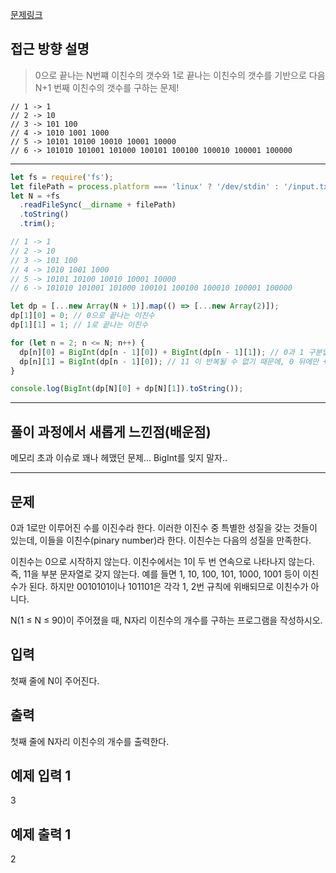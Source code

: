 [문제링크](https://www.acmicpc.net/problem/2193)

## 접근 방향 설명

> 0으로 끝나는 N번쨰 이친수의 갯수와 1로 끝나는 이친수의 갯수를 기반으로 다음 N+1 번째 이친수의 갯수를 구하는 문제!

```
// 1 -> 1
// 2 -> 10
// 3 -> 101 100
// 4 -> 1010 1001 1000
// 5 -> 10101 10100 10010 10001 10000
// 6 -> 101010 101001 101000 100101 100100 100010 100001 100000
```

---

```js
let fs = require('fs');
let filePath = process.platform === 'linux' ? '/dev/stdin' : '/input.txt';
let N = +fs
  .readFileSync(__dirname + filePath)
  .toString()
  .trim();

// 1 -> 1
// 2 -> 10
// 3 -> 101 100
// 4 -> 1010 1001 1000
// 5 -> 10101 10100 10010 10001 10000
// 6 -> 101010 101001 101000 100101 100100 100010 100001 100000

let dp = [...new Array(N + 1)].map(() => [...new Array(2)]);
dp[1][0] = 0; // 0으로 끝나는 이친수
dp[1][1] = 1; // 1로 끝나는 이친수

for (let n = 2; n <= N; n++) {
  dp[n][0] = BigInt(dp[n - 1][0]) + BigInt(dp[n - 1][1]); // 0과 1 구분없이, +'0' 가능
  dp[n][1] = BigInt(dp[n - 1][0]); // 11 이 반복될 수 없기 때문에, 0 뒤에만 + '1'
}

console.log(BigInt(dp[N][0] + dp[N][1]).toString());
```

---

## 풀이 과정에서 새롭게 느낀점(배운점)

메모리 초과 이슈로 꽤나 헤맸던 문제...
BigInt를 잊지 말자..

---

## 문제

0과 1로만 이루어진 수를 이진수라 한다. 이러한 이진수 중 특별한 성질을 갖는 것들이 있는데, 이들을 이친수(pinary number)라 한다. 이친수는 다음의 성질을 만족한다.

이친수는 0으로 시작하지 않는다.
이친수에서는 1이 두 번 연속으로 나타나지 않는다. 즉, 11을 부분 문자열로 갖지 않는다.
예를 들면 1, 10, 100, 101, 1000, 1001 등이 이친수가 된다. 하지만 0010101이나 101101은 각각 1, 2번 규칙에 위배되므로 이친수가 아니다.

N(1 ≤ N ≤ 90)이 주어졌을 때, N자리 이친수의 개수를 구하는 프로그램을 작성하시오.

## 입력

첫째 줄에 N이 주어진다.

## 출력

첫째 줄에 N자리 이친수의 개수를 출력한다.

## 예제 입력 1

3

## 예제 출력 1

2
